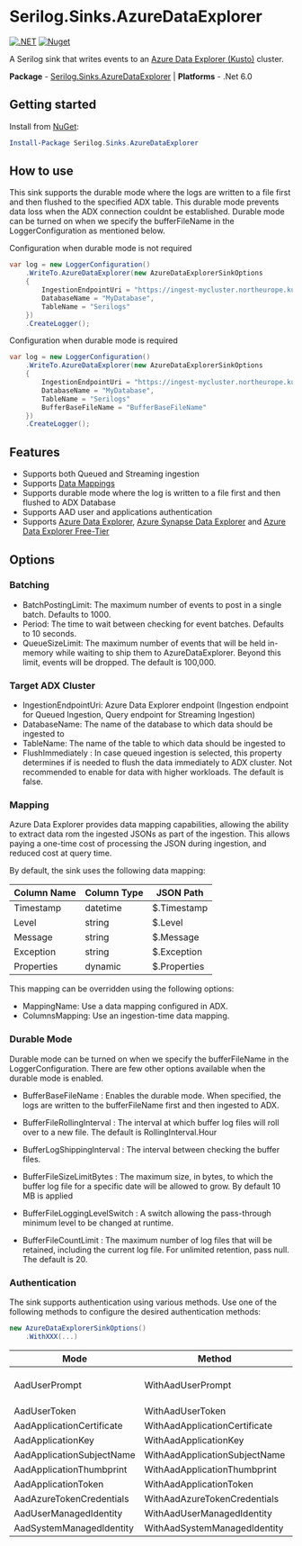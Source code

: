 # Serilog.Sinks.AzureDataExplorer

[![.NET](https://github.com/azure/serilog-sinks-azuredataexplorer/actions/workflows/dotnet.yml/badge.svg?branch=main)](https://github.com/azure/serilog-sinks-azuredataexplorer/actions/workflows/dotnet.yml) [![Nuget](https://github.com/azure/serilog-sinks-azuredataexplorer/actions/workflows/nuget.yml/badge.svg)](https://github.com/azure/serilog-sinks-azuredataexplorer/actions/workflows/nuget.yml)

A Serilog sink that writes events to an [Azure Data Explorer (Kusto)](https://docs.microsoft.com/en-us/azure/data-explorer) cluster.

**Package** - [Serilog.Sinks.AzureDataExplorer](http://nuget.org/packages/serilog.sinks.azuredataexplorer)
| **Platforms** - .Net 6.0

## Getting started

Install from [NuGet](https://nuget.org/packages/serilog.sinks.azuredataexplorer):

```powershell
Install-Package Serilog.Sinks.AzureDataExplorer
```

## How to use

This sink supports the durable mode where the logs are written to a file first and then flushed to the specified ADX table. This durable mode prevents data loss when the ADX connection couldnt be established. Durable mode can be turned on when we specify the bufferFileName in the LoggerConfiguration as mentioned below.

Configuration when durable mode is not required

```csharp
var log = new LoggerConfiguration()
    .WriteTo.AzureDataExplorer(new AzureDataExplorerSinkOptions
    {
        IngestionEndpointUri = "https://ingest-mycluster.northeurope.kusto.windows.net",
        DatabaseName = "MyDatabase",
        TableName = "Serilogs"
    })
    .CreateLogger();
```

Configuration when durable mode is required

```csharp
var log = new LoggerConfiguration()
    .WriteTo.AzureDataExplorer(new AzureDataExplorerSinkOptions
    {
        IngestionEndpointUri = "https://ingest-mycluster.northeurope.kusto.windows.net",
        DatabaseName = "MyDatabase",
        TableName = "Serilogs"
        BufferBaseFileName = "BufferBaseFileName"
    })
    .CreateLogger();
```

## Features

* Supports both Queued and Streaming ingestion
* Supports [Data Mappings](https://docs.microsoft.com/en-us/azure/data-explorer/kusto/management/mappings)
* Supports durable mode where the log is written to a file first and then flushed to ADX Database
* Supports AAD user and applications authentication
* Supports [Azure Data Explorer](https://docs.microsoft.com/en-us/azure/data-explorer),
  [Azure Synapse Data Explorer](https://docs.microsoft.com/en-us/azure/synapse-analytics/data-explorer/data-explorer-overview) and
  [Azure Data Explorer Free-Tier](https://docs.microsoft.com/en-us/azure/data-explorer/start-for-free)

## Options

### Batching

* BatchPostingLimit: The maximum number of events to post in a single batch. Defaults to 1000.
* Period: The time to wait between checking for event batches. Defaults to 10 seconds.
* QueueSizeLimit: The maximum number of events that will be held in-memory while waiting to ship them to AzureDataExplorer. Beyond this limit, events will be dropped. The default is 100,000.

### Target ADX Cluster

* IngestionEndpointUri: Azure Data Explorer endpoint (Ingestion endpoint for Queued Ingestion, Query endpoint for Streaming Ingestion)
* DatabaseName: The name of the database to which data should be ingested to
* TableName: The name of the table to which data should be ingested to
* FlushImmediately : In case queued ingestion is selected, this property determines if is needed to flush the data immediately to ADX cluster. Not recommended to enable for data with higher workloads. The default is false.

### Mapping

Azure Data Explorer provides data mapping capabilities, allowing the ability to extract data rom the ingested JSONs as part of the ingestion. This allows paying a one-time cost of processing the JSON during ingestion, and reduced cost at query time.

By default, the sink uses the following data mapping:

| Column Name | Column Type | JSON Path    | 
|-------------|-------------|--------------|
| Timestamp   | datetime    | $.Timestamp  |
| Level       | string      | $.Level      |
| Message     | string      | $.Message    |
| Exception   | string      | $.Exception  |
| Properties  | dynamic     | $.Properties |

This mapping can be overridden using the following options:

* MappingName: Use a data mapping configured in ADX.
* ColumnsMapping: Use an ingestion-time data mapping.

### Durable Mode

Durable mode can be turned on when we specify the bufferFileName in the LoggerConfiguration. There are few other options available when the durable mode is enabled.

* BufferBaseFileName : Enables the durable mode. When specified, the logs are written to the bufferFileName first and then ingested to ADX.

* BufferFileRollingInterval : The interval at which buffer log files will roll over to a new file. The default is RollingInterval.Hour

* BufferLogShippingInterval : The interval between checking the buffer files.

* BufferFileSizeLimitBytes : The maximum size, in bytes, to which the buffer log file for a specific date will be allowed to grow. By default 10 MB is applied

* BufferFileLoggingLevelSwitch : A switch allowing the pass-through minimum level to be changed at runtime.

* BufferFileCountLimit : The maximum number of log files that will be retained, including the current log file. For unlimited retention, pass null. The default is 20.

### Authentication

The sink supports authentication using various methods. Use one of the following methods to configure the desired authentication methods:

```csharp
new AzureDataExplorerSinkOptions()
    .WithXXX(...)
```

| Mode                      | Method                        | Notes                             |
|---------------------------|-------------------------------|-----------------------------------|
| AadUserPrompt             | WithAadUserPrompt             | **Recommended only development!** |
| AadUserToken              | WithAadUserToken              |                                   |
| AadApplicationCertificate | WithAadApplicationCertificate |                                   |
| AadApplicationKey         | WithAadApplicationKey         |                                   |
| AadApplicationSubjectName | WithAadApplicationSubjectName |                                   |
| AadApplicationThumbprint  | WithAadApplicationThumbprint  |                                   |
| AadApplicationToken       | WithAadApplicationToken       |                                   |
| AadAzureTokenCredentials  | WithAadAzureTokenCredentials  |                                   |
| AadUserManagedIdentity    | WithAadUserManagedIdentity    |                                   |
| AadSystemManagedIdentity  | WithAadSystemManagedIdentity    |                                   |
